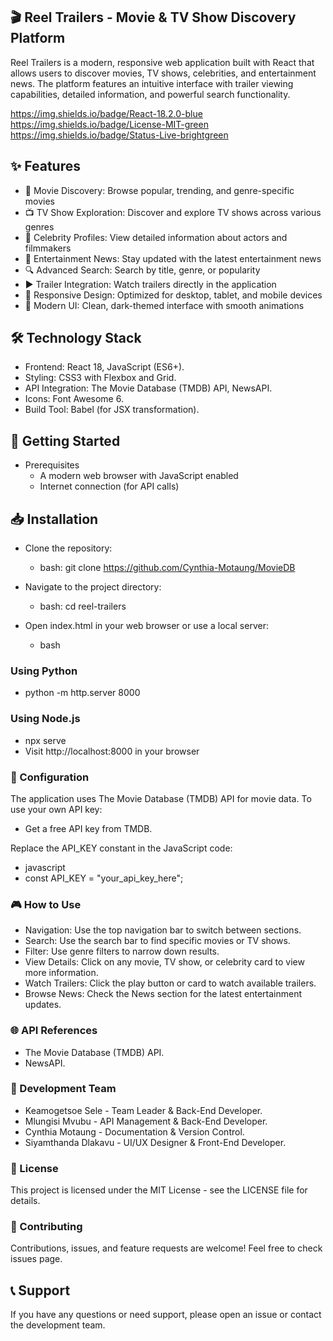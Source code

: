 ## 🎬 Reel Trailers - Movie & TV Show Discovery Platform

Reel Trailers is a modern, responsive web application built with React that allows users to discover movies, TV shows, celebrities, and entertainment news. The platform features an intuitive interface with trailer viewing capabilities, detailed information, and powerful search functionality.

https://img.shields.io/badge/React-18.2.0-blue https://img.shields.io/badge/License-MIT-green https://img.shields.io/badge/Status-Live-brightgreen

## ✨ Features
* 🎥 Movie Discovery: Browse popular, trending, and genre-specific movies
* 📺 TV Show Exploration: Discover and explore TV shows across various genres
* 🌟 Celebrity Profiles: View detailed information about actors and filmmakers
* 📰 Entertainment News: Stay updated with the latest entertainment news
* 🔍 Advanced Search: Search by title, genre, or popularity
* ▶️ Trailer Integration: Watch trailers directly in the application
* 📱 Responsive Design: Optimized for desktop, tablet, and mobile devices
* 🎨 Modern UI: Clean, dark-themed interface with smooth animations

## 🛠️ Technology Stack
* Frontend: React 18, JavaScript (ES6+).
* Styling: CSS3 with Flexbox and Grid.
* API Integration: The Movie Database (TMDB) API, NewsAPI.
* Icons: Font Awesome 6.
* Build Tool: Babel (for JSX transformation).

## 🚀 Getting Started
* Prerequisites
  - A modern web browser with JavaScript enabled
  - Internet connection (for API calls)

## 📥 Installation
* Clone the repository:
   - bash: git clone https://github.com/Cynthia-Motaung/MovieDB

* Navigate to the project directory:
  - bash: cd reel-trailers

* Open index.html in your web browser or use a local server:
  - bash

### Using Python
  - python -m http.server 8000

### Using Node.js
  - npx serve
  - Visit http://localhost:8000 in your browser

### 🔧 Configuration
The application uses The Movie Database (TMDB) API for movie data. To use your own API key:
* Get a free API key from TMDB.

Replace the API_KEY constant in the JavaScript code:
  - javascript
  - const API_KEY = "your_api_key_here";

### 🎮 How to Use
* Navigation: Use the top navigation bar to switch between sections.
* Search: Use the search bar to find specific movies or TV shows.
* Filter: Use genre filters to narrow down results.
* View Details: Click on any movie, TV show, or celebrity card to view more information.
* Watch Trailers: Click the play button or card to watch available trailers.
* Browse News: Check the News section for the latest entertainment updates.

### 🌐 API References
* The Movie Database (TMDB) API.
* NewsAPI.

### 👥 Development Team
* Keamogetsoe Sele - Team Leader & Back-End Developer.
* Mlungisi Mvubu - API Management & Back-End Developer.
* Cynthia Motaung - Documentation & Version Control.
* Siyamthanda Dlakavu - UI/UX Designer & Front-End Developer.

### 📄 License
This project is licensed under the MIT License - see the LICENSE file for details.

### 🤝 Contributing
Contributions, issues, and feature requests are welcome! Feel free to check issues page.

## 📞 Support
If you have any questions or need support, please open an issue or contact the development team.
